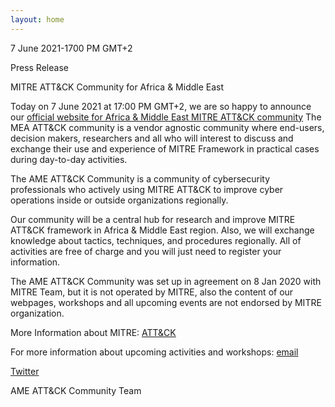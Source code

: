 ```yaml
---
layout: home
---
```



7 June 2021-1700 PM GMT+2

Press Release

MITRE ATT&CK Community for Africa & Middle East


Today on 7 June 2021 at 17:00 PM GMT+2, we are so happy to announce our [official website for Africa & Middle East MITRE ATT&CK community](www.attackcommunity.org)
The MEA ATT&CK community is a vendor agnostic community where end-users, decision makers, researchers and all who will interest to discuss and exchange their use and experience of MITRE Framework in practical cases during day-to-day activities.

The AME ATT&CK Community is a community of cybersecurity professionals who actively using MITRE ATT&CK to improve cyber operations inside or outside organizations regionally.

Our community will be a central hub for research and improve MITRE ATT&CK framework in Africa & Middle East region. Also, we will exchange knowledge about tactics, techniques, and procedures regionally. All of activities are free of charge and you will just need to register your information.

The AME ATT&CK Community was set up in agreement on 8 Jan 2020 with MITRE Team, but it is not operated by MITRE, also the content of our webpages, workshops and all upcoming events are not endorsed by MITRE organization.

More Information about MITRE: [ATT&CK](https://attack.mitre.org)

For more information about upcoming activities and workshops: [email](info@attackcommunity.org)

[Twitter](https://twitter.com/AttackMea )
    

AME ATT&CK Community Team 
